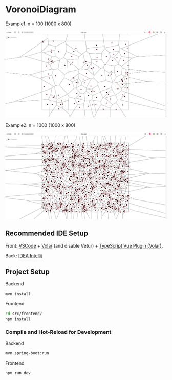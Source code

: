 # VoronoiDiagram
Example1. n = 100 (1000 x 800)

![](images/example1.png)

Example2. n = 1000 (1000 x 800)

![](/images/example2.png)

## Recommended IDE Setup

Front: [VSCode](https://code.visualstudio.com/) + [Volar](https://marketplace.visualstudio.com/items?itemName=Vue.volar) (and disable Vetur) + [TypeScript Vue Plugin (Volar)](https://marketplace.visualstudio.com/items?itemName=Vue.vscode-typescript-vue-plugin).

Back: [IDEA Intellij](https://www.jetbrains.com/ru-ru/idea/)

## Project Setup

Backend
```sh
mvn install
``` 

Frontend
```sh
cd src/frontend/
npm install
```

### Compile and Hot-Reload for Development
Backend
```sh
mvn spring-boot:run
``` 

Frontend
```sh
npm run dev
```


